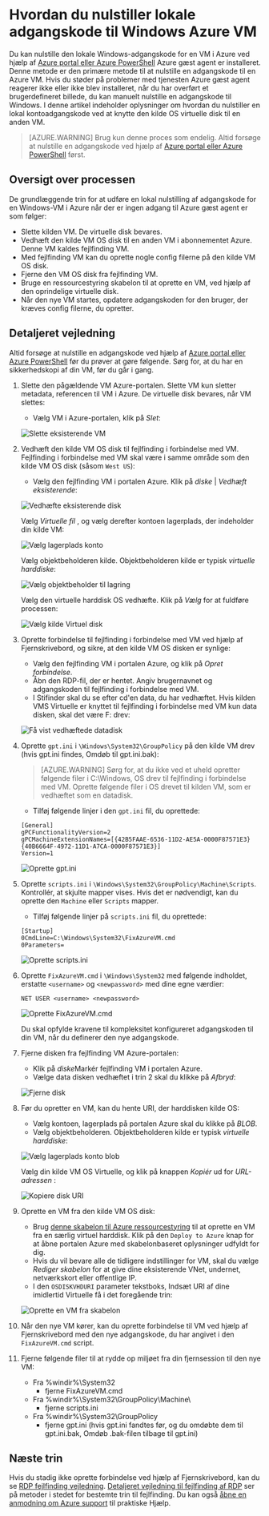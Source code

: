 <properties
   pageTitle="Nulstille en lokal Windows-adgangskode, når Azure gæst agent ikke er installeret | Microsoft Azure"
   description="Sådan nulstilles adgangskoden til en lokal Windows-brugerkonto, når Azure gæst agent ikke er installeret eller fungerer på en VM"
   services="virtual-machines-windows"
   documentationCenter=""
   authors="iainfoulds"
   manager="timlt"
   editor=""/>

<tags
   ms.service="virtual-machines-windows"
   ms.devlang="na"
   ms.topic="article"
   ms.tgt_pltfrm="vm-windows"
   ms.workload="infrastructure-services"
   ms.date="10/05/2016"
   ms.author="iainfou"/>

# <a name="how-to-reset-local-windows-password-for-azure-vm"></a>Hvordan du nulstiller lokale adgangskode til Windows Azure VM
Du kan nulstille den lokale Windows-adgangskode for en VM i Azure ved hjælp af [Azure portal eller Azure PowerShell](virtual-machines-windows-reset-rdp.md) Azure gæst agent er installeret. Denne metode er den primære metode til at nulstille en adgangskode til en Azure VM. Hvis du støder på problemer med tjenesten Azure gæst agent reagerer ikke eller ikke blev installeret, når du har overført et brugerdefineret billede, du kan manuelt nulstille en adgangskode til Windows. I denne artikel indeholder oplysninger om hvordan du nulstiller en lokal kontoadgangskode ved at knytte den kilde OS virtuelle disk til en anden VM. 

> [AZURE.WARNING] Brug kun denne proces som endelig. Altid forsøge at nulstille en adgangskode ved hjælp af [Azure portal eller Azure PowerShell](virtual-machines-windows-reset-rdp.md) først.


## <a name="overview-of-the-process"></a>Oversigt over processen
De grundlæggende trin for at udføre en lokal nulstilling af adgangskode for en Windows-VM i Azure når der er ingen adgang til Azure gæst agent er som følger:

- Slette kilden VM. De virtuelle disk bevares.
- Vedhæft den kilde VM OS disk til en anden VM i abonnementet Azure. Denne VM kaldes fejlfinding VM.
- Med fejlfinding VM kan du oprette nogle config filerne på den kilde VM OS disk.
- Fjerne den VM OS disk fra fejlfinding VM.
- Bruge en ressourcestyring skabelon til at oprette en VM, ved hjælp af den oprindelige virtuelle disk.
- Når den nye VM startes, opdatere adgangskoden for den bruger, der kræves config filerne, du opretter.


## <a name="detailed-steps"></a>Detaljeret vejledning
Altid forsøge at nulstille en adgangskode ved hjælp af [Azure portal eller Azure PowerShell](virtual-machines-windows-reset-rdp.md) før du prøver at gøre følgende. Sørg for, at du har en sikkerhedskopi af din VM, før du går i gang. 

1. Slette den pågældende VM Azure-portalen. Slette VM kun sletter metadata, referencen til VM i Azure. De virtuelle disk bevares, når VM slettes:

    - Vælg VM i Azure-portalen, klik på *Slet*:

    ![Slette eksisterende VM](./media/virtual-machines-windows-reset-local-password-without-guest-agent/delete_vm.png)

2. Vedhæft den kilde VM OS disk til fejlfinding i forbindelse med VM. Fejlfinding i forbindelse med VM skal være i samme område som den kilde VM OS disk (såsom `West US`):

    - Vælg den fejlfinding VM i portalen Azure. Klik på *diske* | *Vedhæft eksisterende*:

    ![Vedhæfte eksisterende disk](./media/virtual-machines-windows-reset-local-password-without-guest-agent/disks_attach_existing.png)

    Vælg *Virtuelle fil* , og vælg derefter kontoen lagerplads, der indeholder din kilde VM:

    ![Vælg lagerplads konto](./media/virtual-machines-windows-reset-local-password-without-guest-agent/disks_select_storageaccount.PNG)

    Vælg objektbeholderen kilde. Objektbeholderen kilde er typisk *virtuelle harddiske*:

    ![Vælg objektbeholder til lagring](./media/virtual-machines-windows-reset-local-password-without-guest-agent/disks_select_container.png)

    Vælg den virtuelle harddisk OS vedhæfte. Klik på *Vælg* for at fuldføre processen:

    ![Vælg kilde Virtuel disk](./media/virtual-machines-windows-reset-local-password-without-guest-agent/disks_select_source_vhd.png)

3. Oprette forbindelse til fejlfinding i forbindelse med VM ved hjælp af Fjernskrivebord, og sikre, at den kilde VM OS disken er synlige:

    - Vælg den fejlfinding VM i portalen Azure, og klik på *Opret forbindelse*.
    - Åbn den RDP-fil, der er hentet. Angiv brugernavnet og adgangskoden til fejlfinding i forbindelse med VM.
    - I Stifinder skal du se efter cd'en data, du har vedhæftet. Hvis kilden VMS Virtuelle er knyttet til fejlfinding i forbindelse med VM kun data disken, skal det være F: drev:

    ![Få vist vedhæftede datadisk](./media/virtual-machines-windows-reset-local-password-without-guest-agent/troubleshooting_vm_fileexplorer.png)

4. Oprette `gpt.ini` i `\Windows\System32\GroupPolicy` på den kilde VM drev (hvis gpt.ini findes, Omdøb til gpt.ini.bak):

    > [AZURE.WARNING] Sørg for, at du ikke ved et uheld opretter følgende filer i C:\Windows, OS drev til fejlfinding i forbindelse med VM. Oprette følgende filer i OS drevet til kilden VM, som er vedhæftet som en datadisk.

    - Tilføj følgende linjer i den `gpt.ini` fil, du oprettede:

    ```
    [General]
    gPCFunctionalityVersion=2
    gPCMachineExtensionNames=[{42B5FAAE-6536-11D2-AE5A-0000F87571E3}{40B6664F-4972-11D1-A7CA-0000F87571E3}]
    Version=1
    ```

    ![Oprette gpt.ini](./media/virtual-machines-windows-reset-local-password-without-guest-agent/create_gpt_ini.png)
 
5. Oprette `scripts.ini` i `\Windows\System32\GroupPolicy\Machine\Scripts`. Kontrollér, at skjulte mapper vises. Hvis det er nødvendigt, kan du oprette den `Machine` eller `Scripts` mapper.

    - Tilføj følgende linjer på `scripts.ini` fil, du oprettede:

    ```
    [Startup]
    0CmdLine=C:\Windows\System32\FixAzureVM.cmd
    0Parameters=
    ```

    ![Oprette scripts.ini](./media/virtual-machines-windows-reset-local-password-without-guest-agent/create_scripts_ini.png)
 
6. Oprette `FixAzureVM.cmd` i `\Windows\System32` med følgende indholdet, erstatte `<username>` og `<newpassword>` med dine egne værdier:

    ```
    NET USER <username> <newpassword>
    ```

    ![Oprette FixAzureVM.cmd](./media/virtual-machines-windows-reset-local-password-without-guest-agent/create_fixazure_cmd.png)

    Du skal opfylde kravene til kompleksitet konfigureret adgangskoden til din VM, når du definerer den nye adgangskode.

7. Fjerne disken fra fejlfinding VM Azure-portalen:

    - Klik på *diske*Markér fejlfinding VM i portalen Azure.
    - Vælge data disken vedhæftet i trin 2 skal du klikke på *Afbryd*:

    ![Fjerne disk](./media/virtual-machines-windows-reset-local-password-without-guest-agent/detach_disk.png)

8. Før du opretter en VM, kan du hente URI, der harddisken kilde OS:

    - Vælg kontoen, lagerplads på portalen Azure skal du klikke på *BLOB*.
    - Vælg objektbeholderen. Objektbeholderen kilde er typisk *virtuelle harddiske*:

    ![Vælg lagerplads konto blob](./media/virtual-machines-windows-reset-local-password-without-guest-agent/select_storage_details.png)

    Vælg din kilde VM OS Virtuelle, og klik på knappen *Kopiér* ud for *URL-adressen* :

    ![Kopiere disk URI](./media/virtual-machines-windows-reset-local-password-without-guest-agent/copy_source_vhd_uri.png)

9. Oprette en VM fra den kilde VM OS disk:

    - Brug [denne skabelon til Azure ressourcestyring](https://github.com/Azure/azure-quickstart-templates/tree/master/201-vm-from-specialized-vhd) til at oprette en VM fra en særlig virtuel harddisk. Klik på den `Deploy to Azure` knap for at åbne portalen Azure med skabelonbaseret oplysninger udfyldt for dig.
    - Hvis du vil bevare alle de tidligere indstillinger for VM, skal du vælge *Rediger skabelon* for at give dine eksisterende VNet, undernet, netværkskort eller offentlige IP.
    - I den `OSDISKVHDURI` parameter tekstboks, Indsæt URI af dine imidlertid Virtuelle få i det foregående trin:

    ![Oprette en VM fra skabelon](./media/virtual-machines-windows-reset-local-password-without-guest-agent/create_new_vm_from_template.png)

10. Når den nye VM kører, kan du oprette forbindelse til VM ved hjælp af Fjernskrivebord med den nye adgangskode, du har angivet i den `FixAzureVM.cmd` script.

11. Fjerne følgende filer til at rydde op miljøet fra din fjernsession til den nye VM:

    - Fra %windir%\System32
        - fjerne FixAzureVM.cmd
    - Fra %windir%\System32\GroupPolicy\Machine\
        - fjerne scripts.ini
    - Fra %windir%\System32\GroupPolicy
        - fjerne gpt.ini (hvis gpt.ini fandtes før, og du omdøbte dem til gpt.ini.bak, Omdøb .bak-filen tilbage til gpt.ini)

## <a name="next-steps"></a>Næste trin
Hvis du stadig ikke oprette forbindelse ved hjælp af Fjernskrivebord, kan du se [RDP fejlfinding vejledning](virtual-machines-windows-troubleshoot-rdp-connection.md). [Detaljeret vejledning til fejlfinding af RDP](virtual-machines-windows-detailed-troubleshoot-rdp.md) ser på metoder i stedet for bestemte trin til fejlfinding. Du kan også [åbne en anmodning om Azure support](https://azure.microsoft.com/support/options/) til praktiske Hjælp.